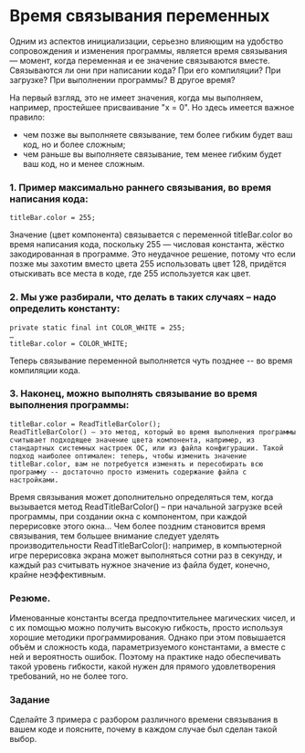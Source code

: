 # Время связывания переменных

Одним из аспектов инициализации, серьезно влияющим на удобство сопровождения и изменения программы, является время связывания — момент, когда переменная и ее значение связываются вместе. Связываются ли они при написании кода? При его компиляции? При загрузке? При выполнении программы? В другое время?

На первый взгляд, это не имеет значения, когда мы выполняем, например, простейшее присваивание "x = 0".
Но здесь имеется важное правило:
- чем позже вы выполняете связывание, тем более гибким будет ваш код, но и более сложным;
- чем раньше вы выполняете связывание, тем менее гибким будет ваш код, но и менее сложным.

### 1. Пример максимально раннего связывания, во время написания кода:

```titleBar.color = 255;```

Значение (цвет компонента) связывается с переменной titleBar.color во время написания кода, поскольку 255 — числовая константа, жёстко закодированная в программе. Это неудачное решение, потому что если позже мы захотим вместо цвета 255 использовать цвет 128, придётся отыскивать все места в коде, где 255 используется как цвет.

### 2. Мы уже разбирали, что делать в таких случаях – надо определить константу:

```
private static final int COLOR_WHITE = 255;
…
titleBar.color = COLOR_WHITE;
```

Теперь связывание переменной выполняется чуть позднее -- во время компиляции кода.

### 3. Наконец, можно выполнять связывание во время выполнения программы:

```
titleBar.color = ReadTitleBarColor(); 
ReadTitleBarColor() — это метод, который во время выполнения программы считывает подходящее значение цвета компонента, например, из стандартных системных настроек ОС, или из файла конфигурации. Такой подход наиболее оптимален: теперь, чтобы изменить значение titleBar.color, вам не потребуется изменять и пересобирать всю программу -- достаточно просто изменить содержание файла с настройками.
```

Время связывания может дополнительно определяться тем, когда вызывается метод ReadTitleBarColor() – при начальной загрузке всей программы, при создании окна с компонентом, при каждой перерисовке этого окна… Чем более поздним становится время связывания, тем большее внимание следует уделять производительности ReadTitleBarColor(): например, в компьютерной игре перерисовка экрана может выполняться сотни раз в секунду, и каждый раз считывать нужное значение из файла будет, конечно, крайне неэффективным.

### Резюме.

Именованные константы всегда предпочтительнее магических чисел, и с их помощью можно получить высокую гибкость, просто используя хорошие методики программирования. Однако при этом повышается объём и сложность кода, параметризуемого константами, а вместе с ней и вероятность ошибок. Поэтому на практике надо обеспечивать такой уровень гибкости, какой нужен для прямого удовлетворения требований, но не более того.

### Задание

Сделайте 3 примера с разбором различного времени связывания в вашем коде и поясните, почему в каждом случае был сделан такой выбор.
